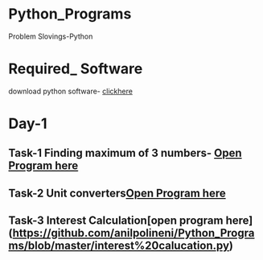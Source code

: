 # Python_Programs
 
 Problem Slovings-Python

# Required_ Software
download python software- [clickhere](https://www.python.org/downloads/)

# Day-1
## Task-1 Finding maximum of 3 numbers- [Open Program here](https://github.com/anilpolineni/Python_Programs/blob/master/finding%203%20maxnumbers.py)


## Task-2 Unit converters[Open Program here](https://github.com/anilpolineni/Python_Programs/blob/master/unitconverters.py)

## Task-3 Interest Calculation[open program here] (https://github.com/anilpolineni/Python_Programs/blob/master/interest%20calucation.py)


